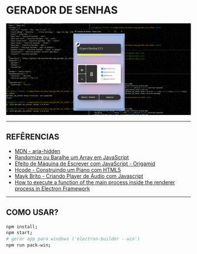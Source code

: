 <h1>GERADOR DE SENHAS</h1>

<div style="align-items:center">
    <img src="./img/banner.png" alt="banner">
</div>

<hr>

<h2>REFÊRENCIAS</h2>

<ul>
    <li>
        <a href="https://developer.mozilla.org/en-US/docs/Web/Accessibility/ARIA/Attributes/aria-hidden">
            MDN - aria-hidden
        </a>
    </li>
    <li>
        <a href="https://www.delftstack.com/pt/howto/javascript/shuffle-array-javascript/">
            Randomize ou Baralhe um Array em JavaScript
        </a>
    </li>
    <li>
        <a href="https://youtu.be/zx2axQoY_YM">
            Efeito de Máquina de Escrever com JavaScript - Origamid
        </a>
    </li>
    <li>
        <a href="https://youtu.be/yJoHOMN7vgM">
            Hcode - Construindo um Piano com HTML5
        </a>
    </li>
    <li>
        <a href="https://youtu.be/vqrjFnq3-uo">
            Mayk Brito - Criando Player de Áudio com Javascript
        </a>
    </li>
    <li>
        <a
            href="https://ourcodeworld.com/articles/read/537/how-to-execute-a-function-of-the-main-process-inside-the-renderer-process-in-electron-framework">
            How to execute a function of the main process inside the renderer process in Electron Framework
        </a>
    </li>
</ul>

<hr>

<h2>COMO USAR?</h2>

```sh
npm install;
npm start;
# gerar app para windows ('electron-builder --win')
npm run pack-win;
```